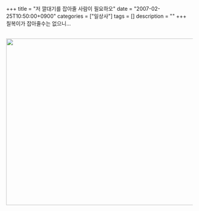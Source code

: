 +++
title = "저 깔대기를 잡아줄 사람이 필요하오"
date = "2007-02-25T10:50:00+0900"
categories = ["일상사"]
tags = []
description = ""
+++
<span class="copyright_entry" style="display:block;" title="저 깔대기를 잡아줄 사람이 필요하오@@**@@http://shed.egloos.com/1516414"></span>칠복이가 잡아줄수는 없으니...
<br>
<br>
<div style="text-align:center">
 <img class="image_mid" border="0" onmouseover="this.style.cursor='pointer'" alt="" src="/attachment/1516414_1.jpg" width="600" height="450" onclick="Control.Modal.openDialog(this, event, 'http://pds5.egloos.com/pds/200702/25/82/a0003782_10024780.jpg', 1496, 1122);">
</div> 
<!--
       <rdf:RDF xmlns:rdf="http://www.w3.org/1999/02/22-rdf-syntax-ns#"
		    xmlns:dc="http://purl.org/dc/elements/1.1/"
		    xmlns:trackback="http://madskills.com/public/xml/rss/module/trackback/">
       <rdf:Description
	        rdf:about="http://shed.egloos.com/1516414"
	        dc:identifier="http://shed.egloos.com/1516414"
	        dc:title="저 깔대기를 잡아줄 사람이 필요하오"
	        trackback:ping="http://shed.egloos.com/tb/1516414"/>
       </rdf:RDF>
       -->

<ul></ul>